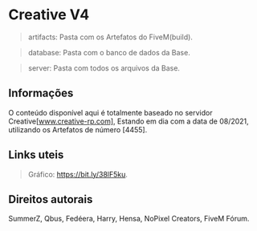 # Creative V4

> artifacts: Pasta com os Artefatos do FiveM(build).

> database: Pasta com o banco de dados da Base.

> server: Pasta com todos os arquivos da Base.

## Informações

O conteúdo disponível aqui é totalmente baseado no servidor Creative[www.creative-rp.com], Estando em dia com a data de 08/2021, utilizando os Artefatos de número [4455].

## Links uteis

> Gráfico: https://bit.ly/38lF5ku.

## Direitos autorais

SummerZ, Qbus, Fedéera, Harry, Hensa, NoPixel Creators, FiveM Fórum.